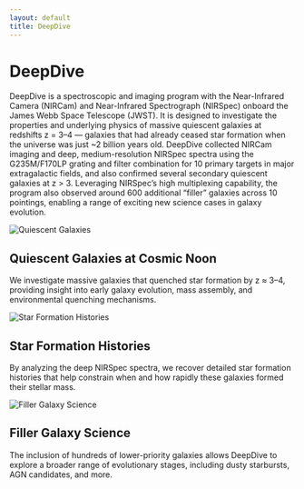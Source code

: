 ```yaml
---
layout: default
title: DeepDive
---
```


# DeepDive

DeepDive is a spectroscopic and imaging program with the Near-Infrared Camera (NIRCam) and Near-Infrared Spectrograph (NIRSpec) onboard the James Webb Space Telescope (JWST). It is designed to investigate the properties and underlying physics of massive quiescent galaxies at redshifts z = 3–4 — galaxies that had already ceased star formation when the universe was just ~2 billion years old. DeepDive collected NIRCam imaging and deep, medium-resolution NIRSpec spectra using the G235M/F170LP grating and filter combination for 10 primary targets in major extragalactic fields, and also confirmed several secondary quiescent galaxies at z > 3. Leveraging NIRSpec’s high multiplexing capability, the program also observed around 600 additional “filler” galaxies across 10 pointings, enabling a range of exciting new science cases in galaxy evolution.

<div class="science-section">

  <div class="science-row">
    <img src="/images/science_topic1.jpg" alt="Quiescent Galaxies">
    <div>
      <h2>Quiescent Galaxies at Cosmic Noon</h2>
      <p>We investigate massive galaxies that quenched star formation by z ≈ 3–4, providing insight into early galaxy evolution, mass assembly, and environmental quenching mechanisms.</p>
    </div>
  </div>

  <div class="science-row reverse">
    <img src="/images/science_topic2.jpg" alt="Star Formation Histories">
    <div>
      <h2>Star Formation Histories</h2>
      <p>By analyzing the deep NIRSpec spectra, we recover detailed star formation histories that help constrain when and how rapidly these galaxies formed their stellar mass.</p>
    </div>
  </div>

  <div class="science-row">
    <img src="/images/science_topic3.jpg" alt="Filler Galaxy Science">
    <div>
      <h2>Filler Galaxy Science</h2>
      <p>The inclusion of hundreds of lower-priority galaxies allows DeepDive to explore a broader range of evolutionary stages, including dusty starbursts, AGN candidates, and more.</p>
    </div>
  </div>

</div>
